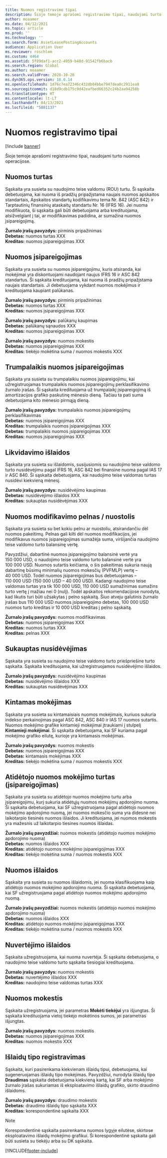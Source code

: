 ```yaml
---
title: Nuomos registravimo tipai
description: Šioje temoje aprašomi registravimo tipai, naudojami turto nuomos operacijose.
author: moaamer
ms.date: 04/12/2021
ms.topic: article
ms.prod: ''
ms.technology: ''
ms.search.form: AssetLeasePostingAccounts
audience: Application User
ms.reviewer: roschlom
ms.custom: 4464
ms.assetid: 5f89daf1-acc2-4959-b48d-91542fb6bacb
ms.search.region: Global
ms.author: moaamer
ms.search.validFrom: 2020-10-28
ms.dyn365.ops.version: 10.0.14
ms.openlocfilehash: 1d76c7ea72346c432db04bbe7947dea0c2911ea8
ms.sourcegitcommit: d18d9cdb175c9d42eafbed66352c24b2aa94258b
ms.translationtype: HT
ms.contentlocale: lt-LT
ms.lasthandoff: 04/13/2021
ms.locfileid: "5881137"
---
```

# <a name="lease-posting-types"></a>Nuomos registravimo tipai

[!include [banner](../includes/banner.md)]

Šioje temoje aprašomi registravimo tipai, naudojami turto nuomos operacijose.

## <a name="lease-asset"></a>Nuomos turtas

Sąskaita yra susieta su naudojimo teise valdomu (ROU) turtu. Ši sąskaita debetuojama, kai nuoma iš pradžių pripažįstama naujais nuomos apskaitos standartais, Apskaitos standartų kodifikavimu tema Nr. 842 (ASC 842) ir Tarptautinių finansinių ataskaitų standartu Nr. 16 (IFRS 16). Jei nuoma modifikuota, ši sąskaita gali būti debetuojama arba kredituojama, atsižvelgiant į tai, ar modifikavimas padidina, ar sumažina nuomos įsipareigojimą.

**Žurnalo įrašų pavyzdys:** pirminis pripažinimas<br>
**Debetas:** nuomos turtas XXX<br>
**Kreditas:** nuomos įsipareigojimas XXX

## <a name="lease-liability"></a>Nuomos įsipareigojimas

Sąskaita yra susieta su nuomos įsipareigojimu, kuris atsiranda, kai mokėjimai yra diskontuojami naudojant naujus IFRS 16 ir ASC 842 standartus. Ši sąskaita kredituojama, kai nuoma iš pradžių pripažįstama naujais standartais. Ji debetuojama vykdant nuomos mokėjimus ir kredituojama kaupiant palūkanas.

**Žurnalo įrašų pavyzdys:** pirminis pripažinimas<br>
**Debetas:** nuomos turtas XXX<br>
**Kreditas:** nuomos įsipareigojimas XXX

**Žurnalo įrašų pavyzdys:** palūkanų kaupimas<br>
**Debetas:** palūkanų sąnaudos XXX<br>
**Kreditas:** nuomos įsipareigojimas XXX

**Žurnalo įrašų pavyzdys:** nuomos mokestis<br>
**Debetas:** nuomos įsipareigojimas XXX<br>
**Kreditas:** tiekėjo mokėtina suma / nuomos mokestis XXX

## <a name="short-term-lease-liability"></a>Trumpalaikis nuomos įsipareigojimas

Sąskaita yra susieta su trumpalaikiu nuomos įsipareigojimu, kai užregistruojamas trumpalaikis nuomos įsipareigojimų perklasifikavimo žurnalo įrašas. Ši sąskaita kredituojama už trumpalaikį įsipareigojimą iš amortizacijos grafiko paskutinę mėnesio dieną. Tačiau ta pati suma debetuojama kito mėnesio pirmąją dieną.

**Žurnalo įrašų pavyzdys:** trumpalaikis nuomos įsipareigojimų perklasifikavimas<br>
**Debetas:** nuomos įsipareigojimas XXX<br>
**Kreditas:** trumpalaikis nuomos įsipareigojimas XXX<br>
**Debetas:** trumpalaikis nuomos įsipareigojimas XXX<br>
**Kreditas:** nuomos įsipareigojimas XXX

## <a name="depreciation-expense"></a>Likvidavimo išlaidos

Sąskaita yra susieta su išlaidomis, susijusiomis su naudojimo teise valdomo turto nusidėvėjimu pagal IFRS 16, ASC 842 bei finansine nuoma pagal IAS 17 ir ASC 840. Ši sąskaita debetuojama, kai naudojimo teise valdomas turtas nusidėvi kiekvieną mėnesį.

**Žurnalo įrašų pavyzdys:** nusidėvėjimo kaupimas<br>
**Debetas:** nusidėvėjimo išlaidos XXX<br>
**Kreditas:** sukauptas nusidėvėjimas XXX

## <a name="gainloss-on-lease-modification"></a>Nuomos modifikavimo pelnas / nuostolis

Sąskaita yra susieta su bet kokiu pelnu ar nuostoliu, atsirandančiu dėl nuomos pakeitimų. Pelnas gali kilti dėl nuomos modifikacijos, jei modifikavus nuomos įsipareigojimas sumažėja suma, viršijančia naudojimo teise valdomo turto balansinę vertę.

Pavyzdžiui, dabartinė nuomos įsipareigojimo balansinė vertė yra 150 000 USD, o naudojimo teise valdomo turto balansinė vertė yra 100 000 USD. Nuomos sutartis keičiama, o šis pakeitimas sukuria naują dabartinę būsimų minimalių nuomos mokesčių (PVFMLP) vertę – 40 000 USD. Todėl nuomos įsipareigojimas bus debetuojamas – 110 000 USD (150 000 USD – 40 000 USD). Kadangi naudojimo teise valdomas turtas yra tik 100 000 USD, 110 000 USD sumažinimas sumažins turto vertę į mažiau nei 0 (nulį). Todėl apskaitos rekomendacijose nurodyta, kad likutis turi būti užsakytas į pelno sąskaitą. Šiuo atveju galutinis žurnalo įrašas bus 110 000 USD nuomos įsipareigojimo debetas, 100 000 USD nuomos turto kreditas ir 10 000 USD kreditas į pelno sąskaitą.

**Žurnalo įrašų pavyzdys:** nuomos modifikavimas<br>
**Debetas:** nuomos įsipareigojimas XXX<br>
**Kreditas:** nuomos turtas XXX<br>
**Kreditas:** pelnas XXX

## <a name="accumulated-depreciation"></a>Sukauptas nusidėvėjimas

Sąskaita yra susieta su naudojimo teise valdomo turto priešpriešine turto sąskaita. Sąskaita kredituojama, kai užregistruojamos nusidėvėjimo išlaidos.

**Žurnalo įrašų pavyzdys:** nusidėvėjimo kaupimas<br>
**Debetas:** nusidėvėjimo išlaidos XXX<br>
**Kreditas:** sukauptas nusidėvėjimas XXX

## <a name="variable-payment"></a>Kintamas mokėjimas

Sąskaita yra susieta su kintamaisiais nuomos mokėjimais, kuriuos sukuria indekso perkainojimas pagal ASC 842, ASC 840 ir IAS 17 nuomos sutartis. Nuomos mokėjimo grafike kintamieji mokėjimai įtraukiami į stulpelį **Kintamieji mokėjimai**. Ši sąskaita debetuojama, kai SF kuriama pagal mokėjimo grafiko eilutę, kurioje yra kintamasis mokėjimas.

**Žurnalo įrašų pavyzdys:** nuomos mokestis<br>
**Debetas:** nuomos įsipareigojimas XXX<br>
**Debetas:** kintamasis mokėjimas XXX<br>
**Kreditas:** tiekėjo mokėtina suma / nuomos mokestis XXX

## <a name="deferred-rent-asset-liability"></a>Atidėtojo nuomos mokėjimo turtas (įsipareigojimas)

Sąskaita yra susieta su atidėtojo nuomos mokėjimo turtu arba įsipareigojimu, kurį sukuria atidėtųjų nuomos mokėjimų apdorojimo nuoma. Ši sąskaita debetuojama, kai SF užregistruojama pagal atidėtojo nuomos mokėjimo apdorojimo nuomą, jei nuomos mokesčio suma yra didesnė nei laikotarpio tiesinės nuomos išlaidos. Ji kredituojama, jei nuomos mokestis yra mažesnis už laikotarpio tiesines nuomos išlaidas.

**Žurnalo įrašų pavyzdžiai:** nuomos mokestis (atidėtojo nuomos mokėjimo apdorojimo nuoma)<br>
**Debetas:** nuomos išlaidos XXX<br>
**Kreditas:** atidėtojo nuomos mokėjimo įsipareigojimas XXX<br>
**Kreditas:** tiekėjo mokėtina suma / nuomos mokestis XXX

## <a name="lease-expense"></a>Nuomos išlaidos

Sąskaita yra susieta su nuomos išlaidomis, jei nuoma klasifikuojama kaip atidėtojo nuomos mokėjimo apdorojimo nuoma. Ši sąskaita debetuojama, kai SF užregistruojama pagal atidėtojo nuomos mokėjimo apdorojimo nuomą.

**Žurnalo įrašų pavyzdžiai:** nuomos mokestis (atidėtojo nuomos mokėjimo apdorojimo nuoma)<br>
**Debetas:** nuomos išlaidos XXX<br>
**Kreditas:** atidėtojo nuomos mokėjimo įsipareigojimas XXX<br>
**Kreditas:** tiekėjo mokėtina suma / nuomos mokestis XXX

## <a name="impairment-expense"></a>Nuvertėjimo išlaidos

Sąskaita užregistruojama, kai nuoma nuvertėja. Ši sąskaita debetuojama, o naudojimo teise valdomo turto sąskaita tiesiogiai kredituojama.

**Žurnalo įrašų pavyzdys:** nuomos mokestis<br>
**Debetas:** nuvertėjimo išlaidos XXX<br>
**Kreditas:** naudojimo teise valdomas turtas XXX

## <a name="lease-payment"></a>Nuomos mokestis

Sąskaita užregistruojama, jei parametras **Mokėti tiekėjui** yra išjungtas. Ši sąskaita kredituojama vietoj tiekėjo mokėtinos sumos, jei parametras išjungtas.

**Žurnalo įrašų pavyzdys:** nuomos mokestis<br>
**Debetas:** nuomos įsipareigojimas XXX<br>
**Kreditas:** nuomos mokestis XXX

## <a name="expense-type-postings"></a>Išlaidų tipo registravimas

Sąskaita, kuri pasirenkama kiekvienam išlaidų tipui, debetuojama, kai sugeneruojamas išlaidų tipo mokėjimas. Pavyzdžiui, nurodyta išlaidų tipo **Draudimas** sąskaita debetuojama kiekvieną kartą, kai SF arba mokėjimo žurnalo įrašas sukuriamas iš eksploatavimo išlaidų grafiko, skirto draudimo išlaidoms.

**Žurnalo įrašų pavyzdys:** draudimo mokestis<br>
**Debetas:** draudimo išlaidų tipo sąskaita XXX<br>
**Kreditas:** korespondentinė sąskaita XXX

> [!NOTE]
> Korespondentinė sąskaita pasirenkama nuomos lygyje eilutėse, skirtose eksploatavimo išlaidų mokėjimo grafikui. Ši korespondentinė sąskaita gali būti susieta su tiekėju arba su DK sąskaita.


[!INCLUDE[footer-include](../../includes/footer-banner.md)]
